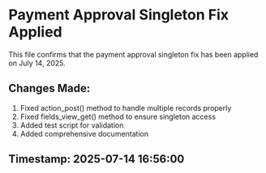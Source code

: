 # Payment Approval Singleton Fix Applied
This file confirms that the payment approval singleton fix has been applied on July 14, 2025.

## Changes Made:
1. Fixed action_post() method to handle multiple records properly
2. Fixed fields_view_get() method to ensure singleton access
3. Added test script for validation
4. Added comprehensive documentation

## Timestamp: 2025-07-14 16:56:00
